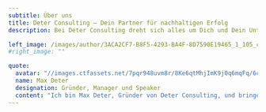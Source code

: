 ```yaml
---
subtitle: Über uns
title: Deter Consulting – Dein Partner für nachhaltigen Erfolg
description: Bei Deter Consulting dreht sich alles um Dich und Dein Unternehmen. Unser Ziel ist es, gemeinsam mit Dir Lösungen zu entwickeln, die nicht nur kurzfristige Herausforderungen bewältigen, sondern Dein Unternehmen langfristig stärken und zukunftsfähig machen. Egal, ob Du als Führungskraft Unterstützung benötigst, komplexe Projekte effizient umsetzen möchtest oder Deine IT-Landschaft optimieren willst – wir sind Dein Partner für individuelle und praxisorientierte Beratung.<br/><br/>Wir verstehen, dass jedes Unternehmen einzigartig ist. Deshalb bieten wir keine Standardlösungen, sondern maßgeschneiderte Ansätze, die auf Deine speziellen Bedürfnisse und Ziele abgestimmt sind. Unsere Expertise liegt in den Bereichen <b>Management, Projektmanagement und Software-Entwicklung</b> – drei Säulen, die wir strategisch miteinander verbinden, um Dir den größtmöglichen Mehrwert zu bieten.<br/><br/>Was uns auszeichnet, ist unser ganzheitlicher Ansatz. Wir analysieren nicht nur Prozesse, sondern schauen auch auf die Menschen dahinter. Denn wir glauben, dass echter Erfolg entsteht, wenn Strategien, Technologien und Teamdynamiken perfekt aufeinander abgestimmt sind. Dabei arbeiten wir eng mit Dir zusammen, kommunizieren transparent und setzen auf eine partnerschaftliche Zusammenarbeit, die Vertrauen schafft.<br/><br/>Unser Team besteht aus erfahrenen Freelancer-Experten, die sowohl strategisch als auch operativ denken. Egal, ob es darum geht, eine moderne Führungskultur aufzubauen, agile Methoden einzuführen oder innovative IT-Lösungen zu entwickeln – wir setzen nicht nur auf Know-how, sondern auch auf Leidenschaft und Engagement.<br/><br/>Deter Consulting ist mehr als ein Dienstleister. Wir sind Dein Partner, der mit Dir gemeinsam Deine Vision Wirklichkeit werden lässt. Unsere Mission ist es, Dich in die Lage zu versetzen, Deine Ziele nicht nur zu erreichen, sondern zu übertreffen. Mit uns bekommst Du nicht nur Unterstützung, sondern eine klare Perspektive und eine Strategie, die Dich nachhaltig nach vorne bringt.<br/><br/>Lass uns gemeinsam den Unterschied machen – für Dich, Dein Team und die Zukunft Deines Unternehmens.

left_image: /images/author/3ACA2CF7-B8F5-4293-BA4F-8D7590E19465_1_105_c.jpeg
#right_image: ""

quote:
  avatar: "//images.ctfassets.net/7pqr948uvm8r/8Ke6qtMhjImK9j0q6mqFq/6ca92470f5d407be6b9169a3f3f72bac/Unbenannt-1_1x.jpg?h=60"
  name: Max Deter
  designation: Gründer, Manager und Speaker
  content: "Ich bin Max Deter, Gründer von Deter Consulting, und bringe mehr als ein Jahrzehnt Erfahrung in der IT-Branche, Führung und Beratung mit. Mein Weg begann mit einer Ausbildung zum Fachinformatiker für Anwendungsentwicklung und führte mich in Führungspositionen, wo ich als Head of Development Teams aufgebaut und strategische Veränderungen umgesetzt habe.<br/><br/>Mein aktuelles Psychologiestudium ergänzt meine technische Expertise und ermöglicht es mir, die menschliche Seite von Führung und Unternehmenskultur besser zu verstehen und gezielt zu fördern. Diese Kombination aus technischem Wissen, strategischer Weitsicht und psychologischem Verständnis setze ich ein, um Unternehmen erfolgreich zu begleiten.<br/><br/>Neben meiner Beratertätigkeit inspiriere ich als Keynote-Speaker zu Themen wie psychologische Sicherheit, agile Führung und Teamentwicklung. Mein Ansatz: Nachhaltige Lösungen schaffen, die Unternehmen und Teams langfristig stärken."
---
```

